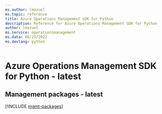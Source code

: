 ```yaml
---
ms.author: lmazuel
ms.topic: reference
title: Azure Operations Management SDK for Python
description: Reference for Azure Operations Management SDK for Python
author: lmazuel
ms.service: operationsmanagement
ms.data: 08/25/2022
ms.devlang: python
---
```

# Azure Operations Management SDK for Python - latest

## Management packages - latest
[!INCLUDE [mgmt-packages](operations-management-mgmt-index.md)]